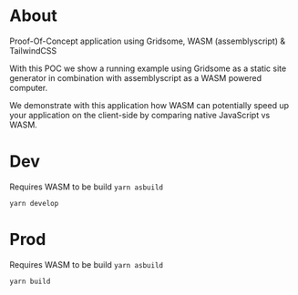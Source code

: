 # About
Proof-Of-Concept application using Gridsome, WASM (assemblyscript) & TailwindCSS

With this POC we show a running example using Gridsome as a static site generator
in combination with assemblyscript as a WASM powered computer.

We demonstrate with this application how WASM can potentially speed up your
application on the client-side by comparing native JavaScript vs WASM.

# Dev
Requires WASM to be build 
`yarn asbuild`

`yarn develop`

# Prod
Requires WASM to be build 
`yarn asbuild`

`yarn build`
